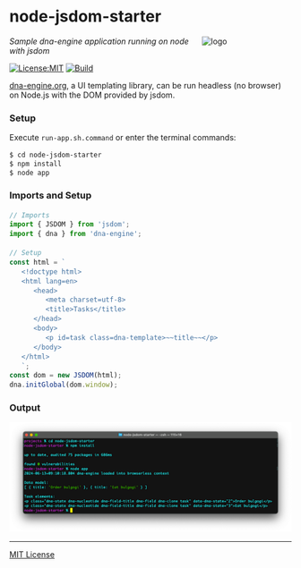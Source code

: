 # node-jsdom-starter
<img src=https://dna-engine.org/graphics/dna-logo.png align=right width=160 alt=logo>

_Sample dna-engine application running on node with jsdom_

[![License:MIT](https://img.shields.io/badge/License-MIT-blue.svg)](https://dna-engine.org/license)
[![Build](https://github.com/dna-engine/node-jsdom-starter/actions/workflows/run-spec-on-push.yaml/badge.svg)](https://github.com/dna-engine/node-jsdom-starter/actions/workflows/run-spec-on-push.yaml)

[dna-engine.org](https://dna-engine.org), a UI templating library, can be run headless (no browser) on
Node.js with the DOM provided by jsdom.

### Setup
Execute `run-app.sh.command` or enter the terminal commands:
```shell
$ cd node-jsdom-starter
$ npm install
$ node app
```

### Imports and Setup
```javascript
// Imports
import { JSDOM } from 'jsdom';
import { dna } from 'dna-engine';

// Setup
const html = `
   <!doctype html>
   <html lang=en>
      <head>
         <meta charset=utf-8>
         <title>Tasks</title>
      </head>
      <body>
         <p id=task class=dna-template>~~title~~</p>
      </body>
   </html>
   `;
const dom = new JSDOM(html);
dna.initGlobal(dom.window);
```

### Output
![require dna-engine](screenshots/terminal.png)

---
[MIT License](LICENSE.txt)
